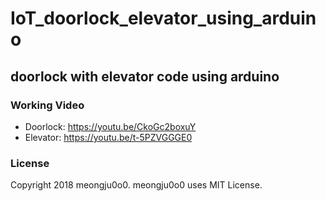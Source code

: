 # IoT_doorlock_elevator_using_arduino
## doorlock with elevator code using arduino
### Working Video
- Doorlock: https://youtu.be/CkoGc2boxuY
- Elevator: https://youtu.be/t-5PZVGGGE0

### License
Copyright 2018 meongju0o0. meongju0o0 uses MIT License.
